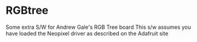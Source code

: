 # RGBtree
Some extra S/W for Andrew Gale's RGB Tree board
This s/w assumes you have loaded the Neopixel driver as described on the Adafruit site
